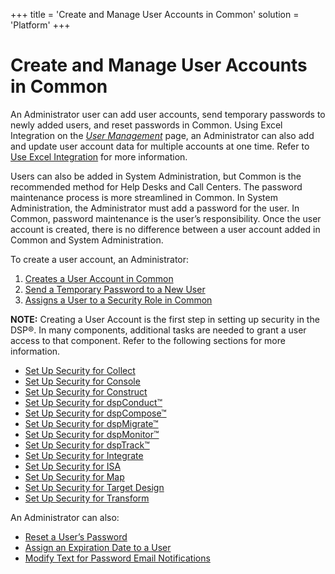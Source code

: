 +++
title = 'Create and Manage User Accounts in Common'
solution = 'Platform'
+++

# Create and Manage User Accounts in Common

An Administrator user can add user accounts, send temporary passwords to
newly added users, and reset passwords in Common. Using Excel
Integration on the *[User
Management](../Page_Desc/User_Management_H)* page, an Administrator
can also add and update user account data for multiple accounts at one
time. Refer to [Use Excel
Integration](../../Excel_Int/Use_Excel_Integration) for more
information.

Users can also be added in System Administration, but Common is the
recommended method for Help Desks and Call Centers. The password
maintenance process is more streamlined in Common. In System
Administration, the Administrator must add a password for the user. In
Common, password maintenance is the user’s responsibility. Once the user
account is created, there is no difference between a user account added
in Common and System Administration.

To create a user account, an Administrator:

1.  [Creates a User Account in Common](Create_a_User)
2.  [Send a Temporary Password to a New
    User](Send_a_Temporary_Password_to_a_User)
3.  [Assigns a User to a Security Role in
    Common](Assign_a_User_to_a_Security_Role_in_Common)

<span style="font-weight: bold;">NOTE:</span> Creating a User Account is
the first step in setting up security in the DSP®. In many components,
additional tasks are needed to grant a user access to that component.
Refer to the following sections for more information.

  - [Set Up Security for
    Collect](../../Collect/Use_Cases/Register_and_Use_Targets#Assign_Target_Security)
  - [Set Up Security for
    Console](../../../Migration/dspMigrate/Set_Up_Security_for_dspMigrate)
  - [Set Up Security for
    Construct](../../../Migration/dspMigrate/Set_Up_Security_for_dspMigrate)
  - [Set Up Security for
    dspConduct™](../../../Master_Data_Mgmt/dspConduct/Config/Set_Up_Security_for_dspConduct)
  - [Set Up Security for
    dspCompose™](../../../Data_Quality/dspCompose/Config/Set_Up_Security)
  - [Set Up Security for
    dspMigrate™](../../../Migration/dspMigrate/Set_Up_Security_for_dspMigrate)
  - [Set Up Security for
    dspMonitor™](../../../Data_Quality/dspMonitor/Config/Set_Up_Security_for_dspMonitor)
  - [Set Up Security for
    dspTrack™](../../dspTrack/Config/Set_Security_in_dspTrack)
  - [Set Up Security for
    Integrate](../../Integrate/Config/Set_up_Security_for_Integrate)
  - [Set Up Security for
    ISA](../../../Data_Quality/ISA/Config/Set_Up_Security_for_ISA)
  - [Set Up Security for
    Map](../../../Migration/dspMigrate/Set_Up_Security_for_dspMigrate)
  - [Set Up Security for Target
    Design](../../../Migration/dspMigrate/Set_Up_Security_for_dspMigrate)
  - [Set Up Security for
    Transform](../../../Migration/dspMigrate/Set_Up_Security_for_dspMigrate)

An Administrator can also:

  - [Reset a User’s Password](Reset%20a%20User's%20Password)
  - [Assign an Expiration Date to a
    User](Assign_an_Expiration_Date_to_a_User)
  - [Modify Text for Password Email
    Notifications](Modify_Text_for_Password_Email_Notifications)
